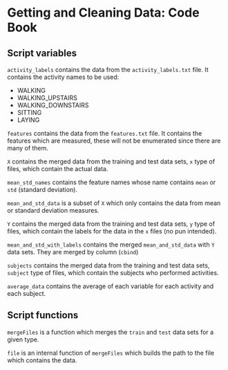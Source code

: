 # Getting and Cleaning Data: Code Book

## Script variables

`activity_labels` contains the data from the `activity_labels.txt` file. It contains the activity names to be used:

- WALKING
- WALKING_UPSTAIRS
- WALKING_DOWNSTAIRS
- SITTING
- LAYING

`features` contains the data from the `features.txt` file. It contains the features which are measured, these will not be enumerated since there are many of them.

`X` contains the merged data from the training and test data sets, `x` type of files, which contain the actual data.

`mean_std_names` contains the feature names whose name contains `mean` or `std` (standard deviation).

`mean_and_std_data` is a subset of `X` which only contains the data from mean or standard deviation measures.

`Y` contains the merged data from the training and test data sets, `y` type of files, which contain the labels for the data in the `x` files (no pun intended).

`mean_and_std_with_labels` contains the merged `mean_and_std_data` with `Y` data sets. They are merged by column (`cbind`)

`subjects` contains the merged data from the training and test data sets, `subject` type of files, which contain the subjects who performed activities.

`average_data` contains the average of each variable for each activity and each subject. 

## Script functions

`mergeFiles` is a function which merges the `train` and `test` data sets for a given type.

`file` is an internal function of `mergeFiles` which builds the path to the file which contains the data.
